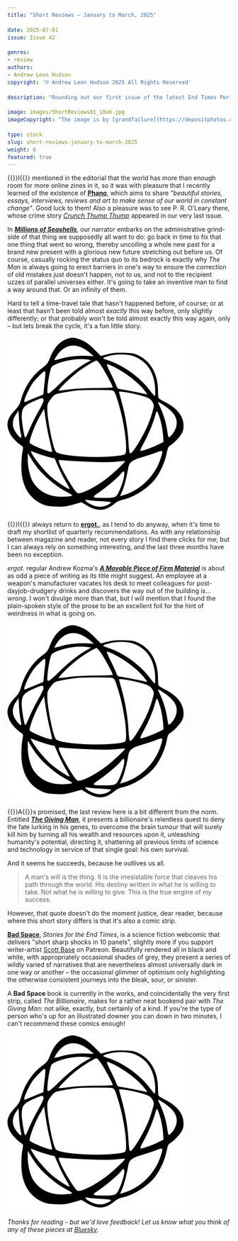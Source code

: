 ```yaml
---
title: "Short Reviews – January to March, 2025"

date: 2025-07-01
issue: Issue 42

genres:
- review
authors:
- Andrew Leon Hudson
copyright: '© Andrew Leon Hudson 2025 All Rights Reserved'

description: "Rounding out our first issue of the latest End Times Period, here are three more (technically) short short story reviews – although in this case the nature of the story-telling medium boasts a little more variety than usual. Like Mythaxis itself, all these are freely available to read online, and this editor enjoys helping raise awareness of whatever else is out there, so when you're done reading here why not check these out next?"

image: images/ShortReviews01_10x6.jpg
imageCopyright: "The image is by [grandfailure](https://depositphotos.com/368748152/stock-photo-man-standing-mysterious-library-digital.html) via DepositPhotos.com."

type: stock
slug: short-reviews-january-to-march-2025
weight: 8
featured: true
---
```


{{<glyph>}}I{{</glyph>}} mentioned in the editorial that the world has more than enough room for more online zines in it, so it was with pleasure that I recently learned of the existence of **[Phano](https://www.phano.co/)**, which aims to share *"beautiful stories, essays, interviews, reviews and art to make sense of our world in constant change"*. Good luck to them! Also a pleasure was to see P. R. O'Leary there, whose crime story *[Crunch Thump Thump](https://mythaxis.co.uk/issue-40/crunch-thump-thump.html)* appeared in our very last issue.

In ***[Millions of Seashells](https://www.phano.co/articles/millions-of-seashells)***, our narrator embarks on the administrative grind-side of that thing we supposedly all want to do: go back in time to fix that one thing that went so wrong, thereby uncoiling a whole new past for a brand new present with a glorious new future stretching out before us. Of course, casually rocking the status quo to its bedrock is exactly why *The Man* is always going to erect barriers in one's way to ensure the correction of old mistakes just doesn't happen, not to us, and not to the recipient uzzes of parallel universes either. It's going to take an inventive man to find a way around that. Or an infinity of them.

Hard to tell a time-travel tale that hasn't happened before, of course; or at least that hasn't been told almost *exactly* this way before, only slightly differently; or that probably won't be told almost exactly this way again, only – but lets break the cycle, it's a fun little story.

![Orbit-sml ><](images/Orbit.svg)

{{<glyph>}}I{{</glyph>}} always return to **[ergot.](https://www.ergot.press/)**, as I tend to do anyway, when it's time to draft my shortlist of quarterly recommendations. As with any relationship between magazine and reader, not every story I find there clicks for me; but I can always rely on something interesting, and the last three months have been no exception.

*ergot.* regular Andrew Kozma's ***[A Movable Piece of Firm Material](https://www.ergot.press/authors/Andrew_Kozma/A_Movable_Piece_of_Firm_Material)*** is about as odd a piece of writing as its title might suggest. An employee at a weapon's manufacturer vacates his desk to meet colleagues for post-dayjob-drudgery drinks and discovers the way out of the building is… *wrong*. I won't divulge more than that, but I will mention that I found the plain-spoken style of the prose to be an excellent foil for the hint of weirdness in what is going on. 

![Orbit-sml ><](images/Orbit.svg)

{{<glyph>}}A{{</glyph>}}s promised, the last review here is a bit different from the norm. Entitled ***[The Giving Man](https://www.badspacecomics.com/post/giving-man)***, it presents a billionaire's relentless quest to deny the fate lurking in his genes, to overcome the brain tumour that will surely kill him by turning all his wealth and resources upon it, unleashing humanity's potential, directing it, shattering all previous limits of science and technology in service of that single goal: his own survival.

And it seems he succeeds, because he outlives us all.

> A man's will is the thing. It is the irresistable force that cleaves his path through the world. His destiny written in what he is willing to take. Not what he is willing to give. This is the true engine of my success.

However, that quote doesn't do the moment justice, dear reader, because where this short story differs is that it's also a comic strip.

**[Bad Space](https://www.badspacecomics.com/)**, *Stories for the End Times*, is a science fiction webcomic that delivers "short sharp shocks in 10 panels", slightly more if you support writer-artist [Scott Base](https://linktr.ee/BadSpaceComics) on Patreon. Beautifully rendered all in black and white, with appropriately occasional shades of grey, they present a series of wildly varied sf narratives that are nevertheless almost universally dark in one way or another – the occasional glimmer of optimism only highlighting the otherwise consistent journeys into the bleak, sour, or sinister.

A **Bad Space** book is currently in the works, and coincidentally the very first strip, called *The Billionaire*, makes for a rather neat bookend pair with *The Giving Man*: not alike, exactly, but certainly of a kind. If you're the type of person who's up for an illustrated downer you can down in two minutes, I can't recommend these comics enough!

![Orbit-lrg](images/Orbit.svg)

*Thanks for reading - but we'd love feedback! Let us know what you think of any of these pieces at [Bluesky](https://bsky.app/profile/mythaxis.bsky.social).*
